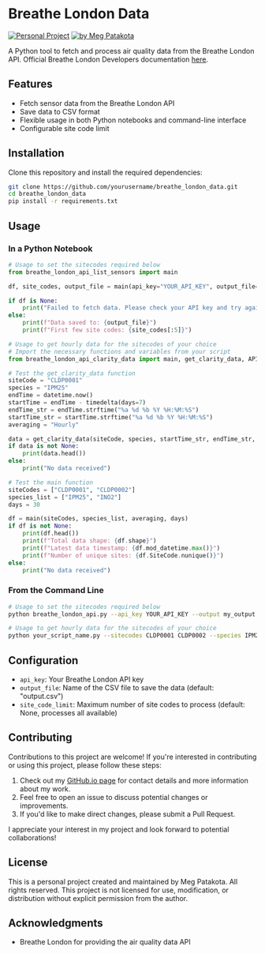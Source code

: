 # Breathe London Data
[![Personal Project](https://img.shields.io/badge/Project-Personal-green)](https://meg-patakota.github.io)
[![by Meg Patakota](https://img.shields.io/badge/by-Meg%20Patakota-blue)](https://meg-patakota.github.io)

A Python tool to fetch and process air quality data from the Breathe London API.
Official Breathe London Developers documentation [here](https://www.breathelondon.org/developers).

## Features

- Fetch sensor data from the Breathe London API
- Save data to CSV format
- Flexible usage in both Python notebooks and command-line interface
- Configurable site code limit

## Installation

Clone this repository and install the required dependencies:

```bash
git clone https://github.com/yourusername/breathe_london_data.git
cd breathe_london_data
pip install -r requirements.txt
```

## Usage

### In a Python Notebook

```python
# Usage to set the sitecodes required below
from breathe_london_api_list_sensors import main

df, site_codes, output_file = main(api_key="YOUR_API_KEY", output_file="my_output.csv", site_code_limit=10)

if df is None:
    print("Failed to fetch data. Please check your API key and try again later.")
else:
    print(f"Data saved to: {output_file}")
    print(f"First few site codes: {site_codes[:5]}")
```

```python
# Usage to get hourly data for the sitecodes of your choice
# Import the necessary functions and variables from your script
from breathe_london_api_clarity_data import main, get_clarity_data, API_KEY

# Test the get_clarity_data function
siteCode = "CLDP0001"
species = "IPM25"
endTime = datetime.now()
startTime = endTime - timedelta(days=7)
endTime_str = endTime.strftime("%a %d %b %Y %H:%M:%S")
startTime_str = startTime.strftime("%a %d %b %Y %H:%M:%S")
averaging = "Hourly"

data = get_clarity_data(siteCode, species, startTime_str, endTime_str, averaging)
if data is not None:
    print(data.head())
else:
    print("No data received")

# Test the main function
siteCodes = ["CLDP0001", "CLDP0002"]
species_list = ["IPM25", "INO2"]
days = 30

df = main(siteCodes, species_list, averaging, days)
if df is not None:
    print(df.head())
    print(f"Total data shape: {df.shape}")
    print(f"Latest data timestamp: {df.mod_datetime.max()}")
    print(f"Number of unique sites: {df.SiteCode.nunique()}")
else:
    print("No data received")
```

### From the Command Line

```bash
# Usage to set the sitecodes required below
python breathe_london_api.py --api_key YOUR_API_KEY --output my_output.csv --limit 10
```
```bash
# Usage to get hourly data for the sitecodes of your choice
python your_script_name.py --sitecodes CLDP0001 CLDP0002 --species IPM25 INO2 --averaging Hourly --days 30
```
## Configuration

- `api_key`: Your Breathe London API key
- `output_file`: Name of the CSV file to save the data (default: "output.csv")
- `site_code_limit`: Maximum number of site codes to process (default: None, processes all available)

## Contributing

Contributions to this project are welcome! If you're interested in contributing or using this project, please follow these steps:

1. Check out my [GitHub.io page](https://meg-patakota.github.io) for contact details and more information about my work.
2. Feel free to open an issue to discuss potential changes or improvements.
3. If you'd like to make direct changes, please submit a Pull Request.

I appreciate your interest in my project and look forward to potential collaborations!

## License

This is a personal project created and maintained by Meg Patakota. All rights reserved. This project is not licensed for use, modification, or distribution without explicit permission from the author.

## Acknowledgments

- Breathe London for providing the air quality data API
<!-- - [Add any other acknowledgments here] -->